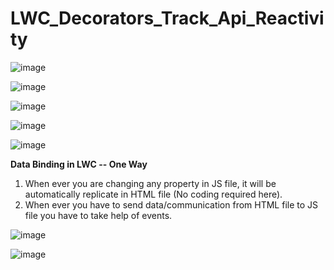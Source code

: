 # LWC_Decorators_Track_Api_Reactivity

![image](https://github.com/user-attachments/assets/014e1117-5113-4500-ac5d-1b19f47420cf)

![image](https://github.com/user-attachments/assets/e5a027c4-d80e-40fb-a732-077c71abd1ef)

![image](https://github.com/user-attachments/assets/891934a6-516b-4b3d-b808-f6d6ba42af82)

![image](https://github.com/user-attachments/assets/4b8f1136-19db-434c-8b50-1b9c7c0d4cab)

![image](https://github.com/user-attachments/assets/5a1fc0f4-4c05-4044-94fc-d2d609c520ce)

**Data Binding in LWC  -- One Way**
1. When ever you are changing any property in JS file, it will be automatically replicate in HTML file (No coding required here).
2. When ever you have to send data/communication from HTML file to JS file you have to take help of events.

![image](https://github.com/user-attachments/assets/b7a66fc3-96f9-4325-8a68-8f9eaf464333)

![image](https://github.com/user-attachments/assets/fa4bb561-cc6d-4d11-b86c-4be96f49139e)

